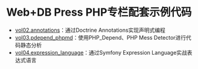 # Web+DB Press PHP专栏配套示例代码



- [vol02.annotations](https://github.com/AlloVince/web-plus-db-press/tree/master/vol02.annotations)：通过Doctrine Annotations实现声明式编程
- [vol03.pdepend_phpmd](https://github.com/AlloVince/web-plus-db-press/tree/master/vol03.pdepend_phpmd)：使用PHP_Depend、PHP Mess Detector进行代码静态分析
- [vol04.expression_language](https://github.com/AlloVince/web-plus-db-press/tree/master/vol04.expression_language)：通过Symfony Expression Language实战表达式语言
